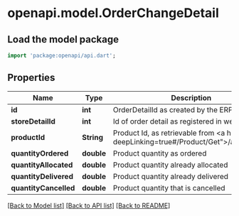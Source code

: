 # openapi.model.OrderChangeDetail

## Load the model package
```dart
import 'package:openapi/api.dart';
```

## Properties
Name | Type | Description | Notes
------------ | ------------- | ------------- | -------------
**id** | **int** | OrderDetailId as created by the ERP | [optional] 
**storeDetailId** | **int** | Id of order detail as registered in webshop | [optional] 
**productId** | **String** | Product Id, as retrievable from <a href=\"?deepLinking=true#/Product/Get\">/api/Product</a> | [optional] 
**quantityOrdered** | **double** | Product quantity as ordered | [optional] 
**quantityAllocated** | **double** | Product quantity already allocated | [optional] 
**quantityDelivered** | **double** | Product quantity already delivered | [optional] 
**quantityCancelled** | **double** | Product quantity that is cancelled | [optional] 

[[Back to Model list]](../README.md#documentation-for-models) [[Back to API list]](../README.md#documentation-for-api-endpoints) [[Back to README]](../README.md)



